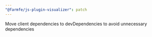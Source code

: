 ```yaml
---
"@farmfe/js-plugin-visualizer": patch
---
```


Move client dependencies to devDependencies to avoid unnecessary dependencies
